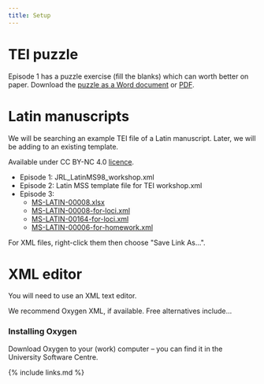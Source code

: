 ```yaml
---
title: Setup
---
```


# TEI puzzle
Episode 1 has a puzzle exercise (fill the blanks) which can worth better on paper. 
Download the [puzzle as a Word document](../files/TEI_Exercise_Puzzle.docx) or [PDF](../files/TEI_Exercise_Puzzle.pdf).


# Latin manuscripts
We will be searching an example TEI file of a Latin manuscript. Later, we will be adding to an existing template.

Available under CC BY-NC 4.0 [licence](../LICENSE.html).

- Episode 1: JRL_LatinMS98_workshop.xml
- Episode 2: Latin MSS template file for TEI workshop.xml
- Episode 3: 
  - [MS-LATIN-00008.xlsx](../files/MS-LATIN-00008.xlsx)
  - [MS-LATIN-00008-for-loci.xml](../files/MS-LATIN-00008-for-loci.xml)
  - [MS-LATIN-00164-for-loci.xml](../files/MS-LATIN-00164-for-loci.xml)
  - [MS-LATIN-00006-for-homework.xml](../files/MS-LATIN-00006-for-homework.xml)

For XML files, right-click them then choose "Save Link As...".

# XML editor
You will need to use an XML text editor.

We recommend Oxygen XML, if available.
Free alternatives include...

### Installing Oxygen

Download Oxygen to your (work) computer – you can find it in the University Software Centre.

{% include links.md %}
